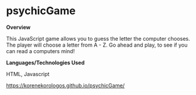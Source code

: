 # psychicGame


<strong>Overview</strong>


This JavaScript game allows you to guess the letter the computer chooses. The player will choose a letter from A - Z.
Go ahead and play, to see if you can read a computers mind!


<strong>Languages/Technologies Used</strong>


HTML, Javascript


https://korenekorologos.github.io/psychicGame/
